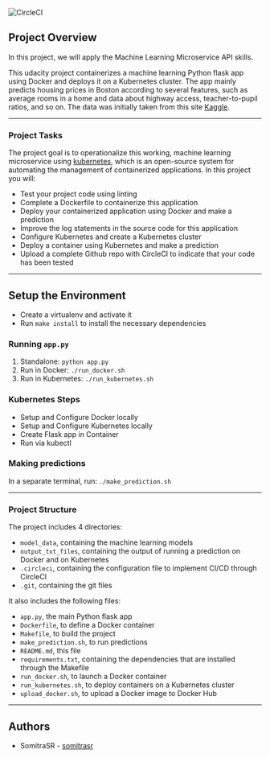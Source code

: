 ![CircleCI](https://img.shields.io/circleci/build/gh/somitrasr/ML-Project-Kubernetes-Microservice)

## Project Overview

In this project, we will apply the Machine Learning Microservice API skills. 

This udacity project containerizes a machine learning Python flask app using Docker and deploys it on a Kubernetes cluster.
The app mainly predicts housing prices in Boston according to several features, such as average rooms in a home and data about highway access, teacher-to-pupil ratios, and so on. The data was initially taken from this site [Kaggle](https://www.kaggle.com/c/boston-housing).

---

### Project Tasks

The project goal is to operationalize this working, machine learning microservice using [kubernetes](https://kubernetes.io/), which is an open-source system for automating the management of containerized applications. In this project you will:
* Test your project code using linting
* Complete a Dockerfile to containerize this application
* Deploy your containerized application using Docker and make a prediction
* Improve the log statements in the source code for this application
* Configure Kubernetes and create a Kubernetes cluster
* Deploy a container using Kubernetes and make a prediction
* Upload a complete Github repo with CircleCI to indicate that your code has been tested
---

## Setup the Environment

* Create a virtualenv and activate it
* Run `make install` to install the necessary dependencies

### Running `app.py`

1. Standalone:  `python app.py`
2. Run in Docker:  `./run_docker.sh`
3. Run in Kubernetes:  `./run_kubernetes.sh`

### Kubernetes Steps

* Setup and Configure Docker locally
* Setup and Configure Kubernetes locally
* Create Flask app in Container
* Run via kubectl


### Making predictions
In a separate terminal, run: `./make_prediction.sh`

---

### Project Structure
The project includes 4 directories:
- `model_data`, containing the machine learning models
- `output_txt_files`, containing the output of running a prediction on Docker and on Kubernetes
- `.circleci`, containing the configuration file to implement CI/CD through CircleCI
- `.git`, containing the git files


It also includes the following files:
- `app.py`, the main Python flask app
- `Dockerfile`, to define a Docker container
- `Makefile`, to build the project
- `make_prediction.sh`, to run predictions
- `README.md`, this file
- `requirements.txt`, containing the dependencies that are installed through the Makefile
- `run_docker.sh`, to launch a Docker container
- `run_kubernetes.sh`, to deploy containers on a Kubernetes cluster
- `upload_docker.sh`, to upload a Docker image to Docker Hub

---

## Authors
 - SomitraSR - [somitrasr](https://github.com/somitrasr)

